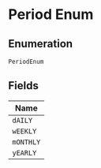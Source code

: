 
# Period Enum

## Enumeration

`PeriodEnum`

## Fields

| Name |
|  --- |
| `dAILY` |
| `wEEKLY` |
| `mONTHLY` |
| `yEARLY` |

